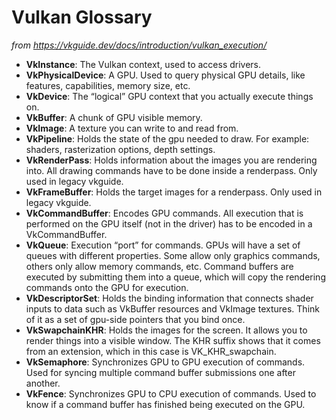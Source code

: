 # Vulkan Glossary

*from https://vkguide.dev/docs/introduction/vulkan_execution/*

- **VkInstance**: The Vulkan context, used to access drivers.
- **VkPhysicalDevice**: A GPU. Used to query physical GPU details, like features, capabilities, memory size, etc.
- **VkDevice**: The “logical” GPU context that you actually execute things on.
- **VkBuffer**: A chunk of GPU visible memory.
- **VkImage**: A texture you can write to and read from.
- **VkPipeline**: Holds the state of the gpu needed to draw. For example: shaders, rasterization options, depth settings.
- **VkRenderPass**: Holds information about the images you are rendering into. All drawing commands have to be done inside a renderpass. Only used in legacy vkguide.
- **VkFrameBuffer**: Holds the target images for a renderpass. Only used in legacy vkguide.
- **VkCommandBuffer**: Encodes GPU commands. All execution that is performed on the GPU itself (not in the driver) has to be encoded in a VkCommandBuffer.
- **VkQueue**: Execution “port” for commands. GPUs will have a set of queues with different properties. Some allow only graphics commands, others only allow memory commands, etc. Command buffers are executed by submitting them into a queue, which will copy the rendering commands onto the GPU for execution.
- **VkDescriptorSet**: Holds the binding information that connects shader inputs to data such as VkBuffer resources and VkImage textures. Think of it as a set of gpu-side pointers that you bind once.
- **VkSwapchainKHR**: Holds the images for the screen. It allows you to render things into a visible window. The KHR suffix shows that it comes from an extension, which in this case is VK_KHR_swapchain.
- **VkSemaphore**: Synchronizes GPU to GPU execution of commands. Used for syncing multiple command buffer submissions one after another.
- **VkFence**: Synchronizes GPU to CPU execution of commands. Used to know if a command buffer has finished being executed on the GPU.
